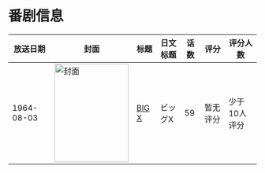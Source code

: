 # 番剧信息

|放送日期|封面|标题|日文标题|话数|评分|评分人数|
|---|---|---|---|---|---|---|
|1964-08-03|<img src="//lain.bgm.tv/pic/cover/c/76/b3/53748_7PJg3.jpg" alt="封面" style="width:150px;height:200px;object-fit:cover;">|[BIG X](https://bangumi.tv/subject/53748)|ビッグX|59|暂无评分|少于10人评分|
